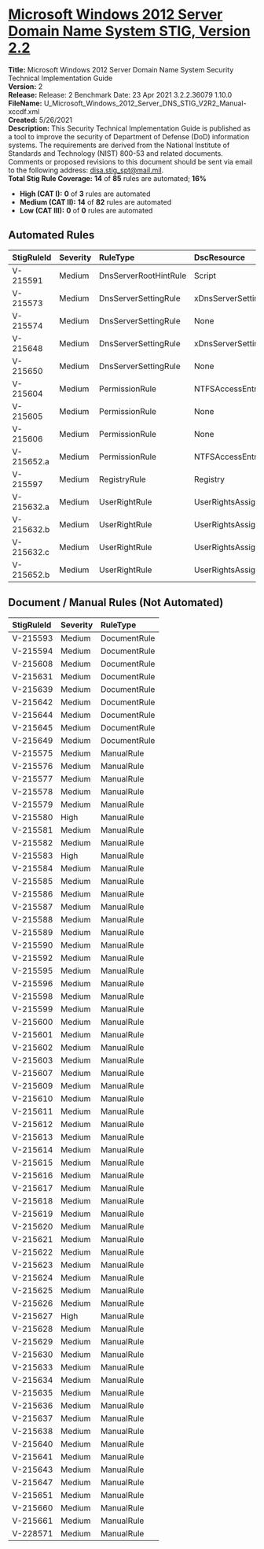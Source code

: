 # [Microsoft Windows 2012 Server Domain Name System STIG, Version 2.2](https://github.com/Microsoft/PowerStig/wiki/WindowsDnsServer-2012R2-2.2)

**Title:** Microsoft Windows 2012 Server Domain Name System Security Technical Implementation Guide  
**Version:** 2  
**Release:** Release: 2 Benchmark Date: 23 Apr 2021 3.2.2.36079 1.10.0  
**FileName:** U_Microsoft_Windows_2012_Server_DNS_STIG_V2R2_Manual-xccdf.xml  
**Created:** 5/26/2021  
**Description:** This Security Technical Implementation Guide is published as a tool to improve the security of Department of Defense (DoD) information systems. The requirements are derived from the National Institute of Standards and Technology (NIST) 800-53 and related documents. Comments or proposed revisions to this document should be sent via email to the following address: disa.stig_spt@mail.mil.  
**Total Stig Rule Coverage:** **14** of **85** rules are automated; **16%**

* **High (CAT I):** **0** of **3** rules are automated
* **Medium (CAT II):** **14** of **82** rules are automated
* **Low (CAT III):** **0** of **0** rules are automated

## Automated Rules

| StigRuleId | Severity | RuleType | DscResource | DuplicateOf |
| :---- | :---- | :---- | :---- | :---- |
| V-215591 | Medium | DnsServerRootHintRule | Script |  |
| V-215573 | Medium | DnsServerSettingRule | xDnsServerSetting |  |
| V-215574 | Medium | DnsServerSettingRule | None | V-215573 |
| V-215648 | Medium | DnsServerSettingRule | xDnsServerSetting |  |
| V-215650 | Medium | DnsServerSettingRule | None | V-215648 |
| V-215604 | Medium | PermissionRule | NTFSAccessEntry |  |
| V-215605 | Medium | PermissionRule | None | V-215604 |
| V-215606 | Medium | PermissionRule | None | V-215604 |
| V-215652.a | Medium | PermissionRule | NTFSAccessEntry |  |
| V-215597 | Medium | RegistryRule | Registry |  |
| V-215632.a | Medium | UserRightRule | UserRightsAssignment |  |
| V-215632.b | Medium | UserRightRule | UserRightsAssignment |  |
| V-215632.c | Medium | UserRightRule | UserRightsAssignment |  |
| V-215652.b | Medium | UserRightRule | UserRightsAssignment |  |

## Document / Manual Rules (Not Automated)

| StigRuleId | Severity | RuleType |
| :---- | :---- | :---- |
| V-215593 | Medium | DocumentRule |
| V-215594 | Medium | DocumentRule |
| V-215608 | Medium | DocumentRule |
| V-215631 | Medium | DocumentRule |
| V-215639 | Medium | DocumentRule |
| V-215642 | Medium | DocumentRule |
| V-215644 | Medium | DocumentRule |
| V-215645 | Medium | DocumentRule |
| V-215649 | Medium | DocumentRule |
| V-215575 | Medium | ManualRule |
| V-215576 | Medium | ManualRule |
| V-215577 | Medium | ManualRule |
| V-215578 | Medium | ManualRule |
| V-215579 | Medium | ManualRule |
| V-215580 | High | ManualRule |
| V-215581 | Medium | ManualRule |
| V-215582 | Medium | ManualRule |
| V-215583 | High | ManualRule |
| V-215584 | Medium | ManualRule |
| V-215585 | Medium | ManualRule |
| V-215586 | Medium | ManualRule |
| V-215587 | Medium | ManualRule |
| V-215588 | Medium | ManualRule |
| V-215589 | Medium | ManualRule |
| V-215590 | Medium | ManualRule |
| V-215592 | Medium | ManualRule |
| V-215595 | Medium | ManualRule |
| V-215596 | Medium | ManualRule |
| V-215598 | Medium | ManualRule |
| V-215599 | Medium | ManualRule |
| V-215600 | Medium | ManualRule |
| V-215601 | Medium | ManualRule |
| V-215602 | Medium | ManualRule |
| V-215603 | Medium | ManualRule |
| V-215607 | Medium | ManualRule |
| V-215609 | Medium | ManualRule |
| V-215610 | Medium | ManualRule |
| V-215611 | Medium | ManualRule |
| V-215612 | Medium | ManualRule |
| V-215613 | Medium | ManualRule |
| V-215614 | Medium | ManualRule |
| V-215615 | Medium | ManualRule |
| V-215616 | Medium | ManualRule |
| V-215617 | Medium | ManualRule |
| V-215618 | Medium | ManualRule |
| V-215619 | Medium | ManualRule |
| V-215620 | Medium | ManualRule |
| V-215621 | Medium | ManualRule |
| V-215622 | Medium | ManualRule |
| V-215623 | Medium | ManualRule |
| V-215624 | Medium | ManualRule |
| V-215625 | Medium | ManualRule |
| V-215626 | Medium | ManualRule |
| V-215627 | High | ManualRule |
| V-215628 | Medium | ManualRule |
| V-215629 | Medium | ManualRule |
| V-215630 | Medium | ManualRule |
| V-215633 | Medium | ManualRule |
| V-215634 | Medium | ManualRule |
| V-215635 | Medium | ManualRule |
| V-215636 | Medium | ManualRule |
| V-215637 | Medium | ManualRule |
| V-215638 | Medium | ManualRule |
| V-215640 | Medium | ManualRule |
| V-215641 | Medium | ManualRule |
| V-215643 | Medium | ManualRule |
| V-215647 | Medium | ManualRule |
| V-215651 | Medium | ManualRule |
| V-215660 | Medium | ManualRule |
| V-215661 | Medium | ManualRule |
| V-228571 | Medium | ManualRule |
